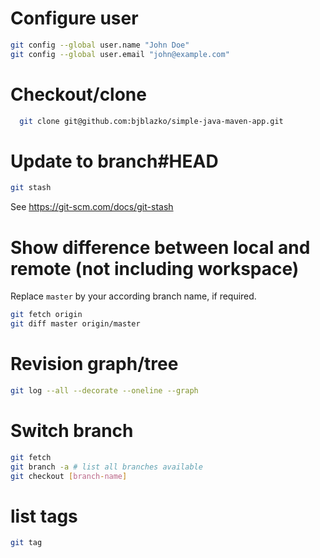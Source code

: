 # Configure user

```bash
git config --global user.name "John Doe"
git config --global user.email "john@example.com"
```

# Checkout/clone

```bash
  git clone git@github.com:bjblazko/simple-java-maven-app.git
```

# Update to branch#HEAD

```bash
git stash
```

See https://git-scm.com/docs/git-stash

# Show difference between local and remote (not including workspace)

Replace `master` by your according branch name, if required.

```bash
git fetch origin
git diff master origin/master
```

# Revision graph/tree

```bash
git log --all --decorate --oneline --graph
```

# Switch branch 

```bash
git fetch
git branch -a # list all branches available
git checkout [branch-name]
```

# list tags

```bash
git tag
```

